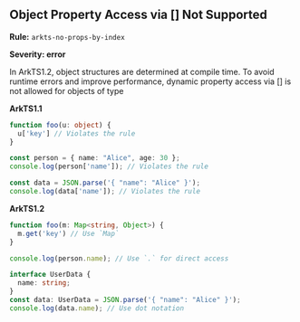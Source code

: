 ## Object Property Access via [] Not Supported

**Rule:** `arkts-no-props-by-index`

**Severity: error**

In ArkTS1.2, object structures are determined at compile time. To avoid runtime errors and improve performance, dynamic property access via [] is not allowed for objects of type

**ArkTS1.1**

```typescript
function foo(u: object) {
  u['key'] // Violates the rule
}

const person = { name: "Alice", age: 30 };
console.log(person['name']); // Violates the rule

const data = JSON.parse('{ "name": "Alice" }');
console.log(data['name']); // Violates the rule
```

**ArkTS1.2**

```typescript
function foo(m: Map<string, Object>) {
  m.get('key') // Use `Map`
}

console.log(person.name); // Use `.` for direct access

interface UserData {
  name: string;
}
const data: UserData = JSON.parse('{ "name": "Alice" }');
console.log(data.name); // Use dot notation
```